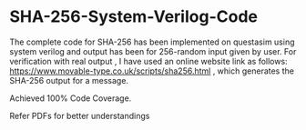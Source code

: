 # SHA-256-System-Verilog-Code
The complete code for SHA-256 has been implemented on questasim using system verilog and output has been for 256-random input given by user. For verification with real output , I have used an online website link as follows: https://www.movable-type.co.uk/scripts/sha256.html , which generates the SHA-256 output for a message.

Achieved 100% Code Coverage.

Refer PDFs for better understandings
